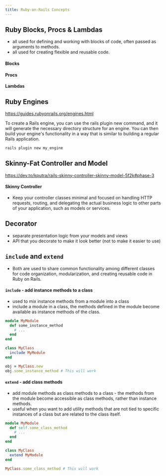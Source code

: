 ```yaml
---
title: Ruby-on-Rails Concepts
---
```


## Ruby Blocks, Procs & Lambdas
- all used for defining and working with blocks of code, often passed as arguments to methods.
- all used for creating flexible and reusable code.

#### Blocks

#### Procs

#### Lambdas

## Ruby Engines
https://guides.rubyonrails.org/engines.html

To create a Rails engine, you can use the rails plugin new command, and it will generate the necessary directory structure for an engine. You can then build your engine's functionality in a way that is similar to building a regular Rails application.

```ruby
rails plugin new my_engine
```


## Skinny-Fat Controller and Model
https://dev.to/kputra/rails-skinny-controller-skinny-model-5f2k#phase-3

#### Skinny Controller
- Keep your controller classes minimal and focused on handling HTTP requests, routing, and delegating the actual business logic to other parts of your application, such as models or services. 


## Decorator
- separate presentation logic from your models and views
- API that you decorate to make it look better (not to make it easier to use)


## `include` and `extend`
- Both are used to share common functionality among different classes for code organization, modularization, and creating reusable code in Ruby on Rails.

#### `include` - add instance methods to a class
- used to mix instance methods from a module into a class
- include a module in a class, the methods defined in the module become available as instance methods of the class.

```ruby
module MyModule
  def some_instance_method
    # ...
  end
end

class MyClass
  include MyModule
end

obj = MyClass.new
obj.some_instance_method # This will work

```

#### `extend` - add class methods
- add module methods as class methods to a class - the methods from the module become accessible as class methods, rather than instance methods.
- useful when you want to add utility methods that are not tied to specific instances of a class but are related to the class itself.

```ruby
module MyModule
  def self.some_class_method
    # ...
  end
end

class MyClass
  extend MyModule
end

MyClass.some_class_method # This will work
```